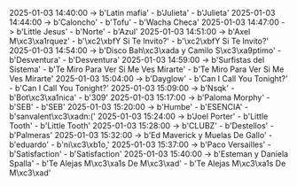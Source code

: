 2025-01-03 14:40:00 -> b'Latin mafia' - b'Julieta' - b'Julieta'
2025-01-03 14:44:00 -> b'Caloncho' - b'Tofu' - b'Wacha Checa'
2025-01-03 14:47:00 -> b'Little Jesus' - b'Norte' - b'Azul'
2025-01-03 14:51:00 -> b'Axel M\xc3\xa1rquez' - b'\xc2\xbfY Si Te Invito?' - b'\xc2\xbfY Si Te Invito?'
2025-01-03 14:54:00 -> b'Disco Bah\xc3\xada y Camilo S\xc3\xa9ptimo' - b'Desventura' - b'Desventura'
2025-01-03 14:59:00 -> b'Surfistas del Sistema' - b'Te Miro Para Ver Si Me Ves Mirarte' - b'Te Miro Para Ver Si Me Ves Mirarte'
2025-01-03 15:04:00 -> b'Dayglow' - b'Can I Call You Tonight?' - b'Can I Call You Tonight?'
2025-01-03 15:09:00 -> b'Nsqk' - b'Bot\xc3\xa1nica' - b'309'
2025-01-03 15:17:00 -> b'Paloma Morphy' - b'SEB' - b'SEB'
2025-01-03 15:20:00 -> b'Humbe' - b'ESENCIA' - b'sanvalent\xc3\xadn:('
2025-01-03 15:24:00 -> b'Joel Porter' - b'Little Tooth' - b'Little Tooth'
2025-01-03 15:28:00 -> b'CLUBZ' - b'Destellos' - b'Palmeras'
2025-01-03 15:32:00 -> b'Ed Maverick y Muelas De Gallo' - b'eduardo' - b'ni\xc3\xb1o,'
2025-01-03 15:37:00 -> b'Paco Versailles' - b'Satisfaction' - b'Satisfaction'
2025-01-03 15:40:00 -> b'Esteman y Daniela Spalla' - b'Te Alejas M\xc3\xa1s De M\xc3\xad' - b'Te Alejas M\xc3\xa1s De M\xc3\xad'
